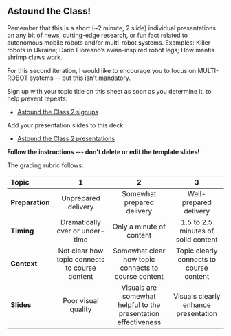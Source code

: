 <link rel="stylesheet" type="text/css" href="../../assets/css/styles.css">

## Astound the Class!

Remember that this is a short (~2 minute, 2 slide) individual presentations on any bit of news, cutting-edge research, or fun fact related to autonomous mobile robots and/or multi-robot systems. Examples: Killer robots in Ukraine; Dario Floreano’s avian-inspired robot legs; How mantis shrimp claws work.

For this second iteration, I would like to encourage you to focus on MULTI-ROBOT systems -- but this isn't mandatory. 

Sign up with your topic title on this sheet as soon as you determine it, to help prevent repeats: 
- [Astound the Class 2 signups](https://docs.google.com/spreadsheets/d/1JKzkGg0mkdmLeoZZCdsaU2-nMelToteckkrrXEPvsb8/edit?usp=sharing)

Add your presentation slides to this deck: 
- [Astound the Class 2 presentations](https://docs.google.com/presentation/d/1BV55SS9CN8MiP_g7pfE9OsJYRDT-JMbT1EfsbZJMh1w/edit?usp=sharing)

**Follow the instructions --- don't delete or edit the template slides!**

The grading rubric follows:

|              Topic       |  1   |   2  |  3  |
| :-------                 |:----:|:----:|:---:|
|**Preparation**           |Unprepared delivery|Somewhat prepared delivery|Well-prepared delivery|
|**Timing**                |Dramatically over or under-time|Only a minute of content|1.5 to 2.5 minutes of solid content|
|**Context**               |Not clear how topic connects to course content|Somewhat clear how topic connects to course content|Topic clearly connects to course content|
|**Slides**                |Poor visual quality|Visuals are somewhat helpful to the presentation effectiveness|Visuals clearly enhance presentation|